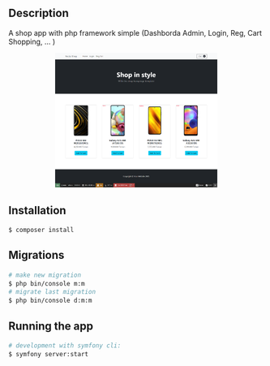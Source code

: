 

## Description
A shop app with php framework simple (Dashborda Admin, Login, Reg, Cart Shopping, ... )

<p align="center">
  <img src="Screenshot/img_1.png" width="320" alt="Screenshot" />
</p>

## Installation

```bash
$ composer install
```

## Migrations

```bash
# make new migration
$ php bin/console m:m
# migrate last migration
$ php bin/console d:m:m
```

## Running the app

```bash
# development with symfony cli:
$ symfony server:start
```


